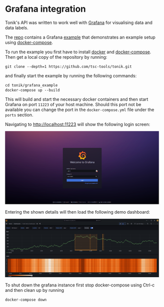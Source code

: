 # Grafana integration

Tonik's API was written to work well with [Grafana](https://grafana.com/oss/grafana/) for visualising data and data labels.

The [repo](https://github.com/tsc-tools/tonik) contains a Grafana 
[example](https://github.com/tsc-tools/tonik/tree/main/grafana_example) that demonstrates
an example setup using [docker-compose](https://docs.docker.com/compose/).

To run the example you first have to install [docker](https://docs.docker.com/get-started/get-docker/) and [docker-compose](https://docs.docker.com/compose/install/). Then get a local copy of the repository by running:

```
git clone --depth=1 https://github.com/tsc-tools/tonik.git
```

and finally start the example by running the following commands:
```
cd tonik/grafana_example
docker-compose up --build
```

This will build and start the necessary docker containers and then start Grafana on port `11223` of your host machine. Should this port not be available you can change the port in the `docker-compose.yml` file under the `ports` section.

Navigating to [http://localhost:11223](http://localhost:11223) will show the following login screen:

![login screen](./grafana_login_screenshot.png)

Entering the shown details will then load the following demo dashboard:

![demo dashboard](./grafana_dashboard_screenshot.png)

To shut down the grafana instance first stop docker-compose using Ctrl-c and then clean up by running

```
docker-compose down
```
